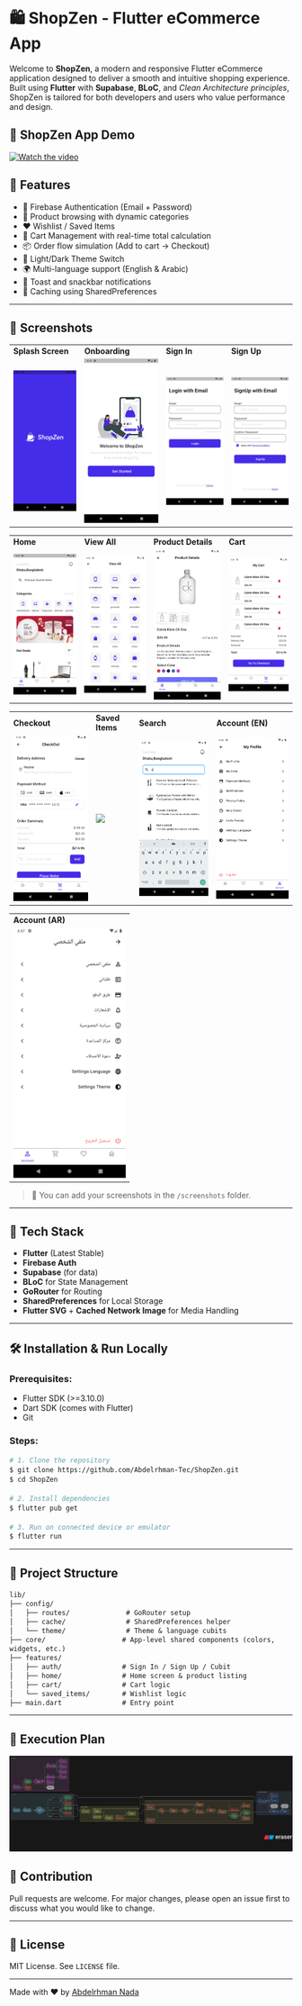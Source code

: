# 🛍️ ShopZen - Flutter eCommerce App

Welcome to **ShopZen**, a modern and responsive Flutter eCommerce application designed to deliver a smooth and intuitive shopping experience. Built using **Flutter** with **Supabase**, **BLoC**, and *Clean Architecture principles*, ShopZen is tailored for both developers and users who value performance and design.

## 🎥 ShopZen App Demo
[![Watch the video](https://img.youtube.com/vi/7dWXOJUUv6Q/0.jpg)](https://www.youtube.com/watch?v=7dWXOJUUv6Q)


## 🚀 Features

* 🔐 Firebase Authentication (Email + Password)
* 🛒 Product browsing with dynamic categories
* ❤️ Wishlist / Saved Items
* 🧺 Cart Management with real-time total calculation
* 📦 Order flow simulation (Add to cart → Checkout)
* 🎨 Light/Dark Theme Switch
* 🌍 Multi-language support (English & Arabic)
* 🔔 Toast and snackbar notifications
* 💾 Caching using SharedPreferences

---

## 📸 Screenshots

<table>
  <tr>
    <td><b>Splash Screen</b></td>
    <td><b>Onboarding</b></td>
    <td><b>Sign In</b></td>
    <td><b>Sign Up</b></td>
  </tr>
  <tr>
    <td><img src="assets/screen_shots/splash_screen.png" width="200"/></td>
    <td><img src="assets/screen_shots/onboarding.png" width="200"/></td>
    <td><img src="assets/screen_shots/sign_in.png" width="200"/></td>
    <td><img src="assets/screen_shots/sign_up.png" width="200"/></td>
  </tr>
</table>

<table>
  <tr>
    <td><b>Home</b></td>
    <td><b>View All</b></td>
    <td><b>Product Details</b></td>
    <td><b>Cart</b></td>
  </tr>
  <tr>
    <td><img src="assets/screen_shots/home.png" width="200"/></td>
    <td><img src="assets/screen_shots/view_all.png" width="200"/></td>
    <td><img src="assets/screen_shots/product_details.png" width="200"/></td>
    <td><img src="assets/screen_shots/cart.png" width="200"/></td>
  </tr>
</table>

<table>
  <tr>
    <td><b>Checkout</b></td>
    <td><b>Saved Items</b></td>
    <td><b>Search</b></td>
    <td><b>Account (EN)</b></td>
  </tr>
  <tr>
    <td><img src="assets/screen_shots/check_out.png" width="200"/></td>
    <td><img src="assets/screen_shots/saved_items.png" width="200"/></td>
    <td><img src="assets/screen_shots/search.png" width="200"/></td>
    <td><img src="assets/screen_shots/account_en.png" width="200"/></td>
  </tr>
</table>

<table>
  <tr>
    <td><b>Account (AR)</b></td>
  </tr>
  <tr>
    <td><img src="assets/screen_shots/account_ar.png" width="200"/></td>
  </tr>
</table>




> 📁 You can add your screenshots in the `/screenshots` folder.

---

## 🧩 Tech Stack

* **Flutter** (Latest Stable)
* **Firebase Auth**
* **Supabase** (for data)
* **BLoC** for State Management
* **GoRouter** for Routing
* **SharedPreferences** for Local Storage
* **Flutter SVG** + **Cached Network Image** for Media Handling

---

## 🛠️ Installation & Run Locally

### Prerequisites:

* Flutter SDK (>=3.10.0)
* Dart SDK (comes with Flutter)
* Git

### Steps:

```bash
# 1. Clone the repository
$ git clone https://github.com/Abdelrhman-Tec/ShopZen.git
$ cd ShopZen

# 2. Install dependencies
$ flutter pub get

# 3. Run on connected device or emulator
$ flutter run
```

---

## 📁 Project Structure

```
lib/
├── config/
│   ├── routes/              # GoRouter setup
│   ├── cache/               # SharedPreferences helper
│   └── theme/               # Theme & language cubits
├── core/                   # App-level shared components (colors, widgets, etc.)
├── features/
│   ├── auth/               # Sign In / Sign Up / Cubit
│   ├── home/               # Home screen & product listing
│   ├── cart/               # Cart logic
│   └── saved_items/        # Wishlist logic
├── main.dart               # Entry point
```

---

## 🔧 Execution Plan

![Architecture](assets/diagrams/diagram-export-7-3-2025-6_37_33-PM.png)

## 🤝 Contribution

Pull requests are welcome. For major changes, please open an issue first to discuss what you would like to change.

---

## 📄 License

MIT License. See `LICENSE` file.

---

Made with ❤️ by [Abdelrhman Nada](https://github.com/Abdelrhman-Tec)
